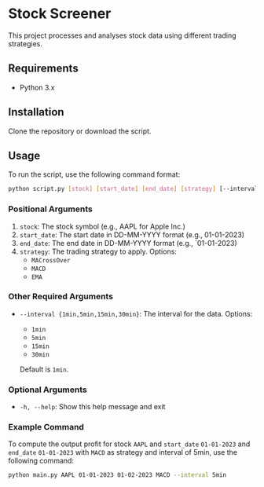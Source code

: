 # Stock Screener

This project processes and analyses stock data using different trading strategies.

## Requirements

- Python 3.x

## Installation

Clone the repository or download the script.

## Usage

To run the script, use the following command format:

```sh
python script.py [stock] [start_date] [end_date] [strategy] [--interval INTERVAL]
```

### Positional Arguments

1. `stock`: The stock symbol (e.g., AAPL for Apple Inc.)
2. `start_date`: The start date in DD-MM-YYYY format (e.g., 01-01-2023)
3. `end_date`: The end date in DD-MM-YYYY format (e.g., `01-01-2023)
4. `strategy`: The trading strategy to apply. Options:
   - `MACrossOver`
   - `MACD`
   - `EMA`
   
### Other Required Arguments

- `--interval {1min,5min,15min,30min}`: The interval for the data. Options:
  - `1min`
  - `5min`
  - `15min`
  - `30min`
  
  Default is `1min`.


### Optional Arguments

- `-h, --help`: Show this help message and exit

### Example Command

To compute the output profit for stock `AAPL` and `start_date` `01-01-2023` and `end_date` `01-01-2023` with `MACD` as strategy 
and interval of 5min, use the following command:

```sh
python main.py AAPL 01-01-2023 01-02-2023 MACD --interval 5min
```